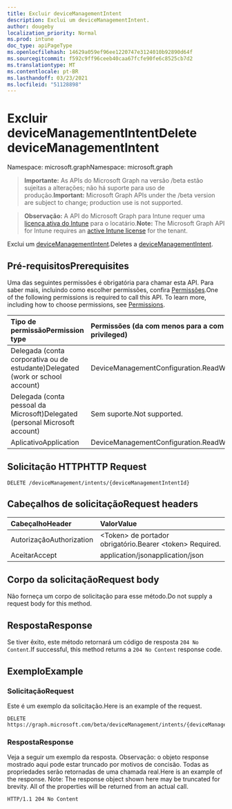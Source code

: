 ```yaml
---
title: Excluir deviceManagementIntent
description: Exclui um deviceManagementIntent.
author: dougeby
localization_priority: Normal
ms.prod: intune
doc_type: apiPageType
ms.openlocfilehash: 14629a059ef96ee1220747e3124010b92890d64f
ms.sourcegitcommit: f592c9ff96ceeb40caa67fcfe90fe6c8525cb7d2
ms.translationtype: MT
ms.contentlocale: pt-BR
ms.lasthandoff: 03/23/2021
ms.locfileid: "51128898"
---
```

# <a name="delete-devicemanagementintent"></a><span data-ttu-id="09c2b-103">Excluir deviceManagementIntent</span><span class="sxs-lookup"><span data-stu-id="09c2b-103">Delete deviceManagementIntent</span></span>

<span data-ttu-id="09c2b-104">Namespace: microsoft.graph</span><span class="sxs-lookup"><span data-stu-id="09c2b-104">Namespace: microsoft.graph</span></span>

> <span data-ttu-id="09c2b-105">**Importante:** As APIs do Microsoft Graph na versão /beta estão sujeitas a alterações; não há suporte para uso de produção.</span><span class="sxs-lookup"><span data-stu-id="09c2b-105">**Important:** Microsoft Graph APIs under the /beta version are subject to change; production use is not supported.</span></span>

> <span data-ttu-id="09c2b-106">**Observação:** A API do Microsoft Graph para Intune requer uma [licença ativa do Intune](https://go.microsoft.com/fwlink/?linkid=839381) para o locatário.</span><span class="sxs-lookup"><span data-stu-id="09c2b-106">**Note:** The Microsoft Graph API for Intune requires an [active Intune license](https://go.microsoft.com/fwlink/?linkid=839381) for the tenant.</span></span>

<span data-ttu-id="09c2b-107">Exclui um [deviceManagementIntent](../resources/intune-deviceintent-devicemanagementintent.md).</span><span class="sxs-lookup"><span data-stu-id="09c2b-107">Deletes a [deviceManagementIntent](../resources/intune-deviceintent-devicemanagementintent.md).</span></span>

## <a name="prerequisites"></a><span data-ttu-id="09c2b-108">Pré-requisitos</span><span class="sxs-lookup"><span data-stu-id="09c2b-108">Prerequisites</span></span>
<span data-ttu-id="09c2b-p101">Uma das seguintes permissões é obrigatória para chamar esta API. Para saber mais, incluindo como escolher permissões, confira [Permissões](/graph/permissions-reference).</span><span class="sxs-lookup"><span data-stu-id="09c2b-p101">One of the following permissions is required to call this API. To learn more, including how to choose permissions, see [Permissions](/graph/permissions-reference).</span></span>

|<span data-ttu-id="09c2b-111">Tipo de permissão</span><span class="sxs-lookup"><span data-stu-id="09c2b-111">Permission type</span></span>|<span data-ttu-id="09c2b-112">Permissões (da com menos para a com mais privilégios)</span><span class="sxs-lookup"><span data-stu-id="09c2b-112">Permissions (from least to most privileged)</span></span>|
|:---|:---|
|<span data-ttu-id="09c2b-113">Delegada (conta corporativa ou de estudante)</span><span class="sxs-lookup"><span data-stu-id="09c2b-113">Delegated (work or school account)</span></span>|<span data-ttu-id="09c2b-114">DeviceManagementConfiguration.ReadWrite.All</span><span class="sxs-lookup"><span data-stu-id="09c2b-114">DeviceManagementConfiguration.ReadWrite.All</span></span>|
|<span data-ttu-id="09c2b-115">Delegada (conta pessoal da Microsoft)</span><span class="sxs-lookup"><span data-stu-id="09c2b-115">Delegated (personal Microsoft account)</span></span>|<span data-ttu-id="09c2b-116">Sem suporte.</span><span class="sxs-lookup"><span data-stu-id="09c2b-116">Not supported.</span></span>|
|<span data-ttu-id="09c2b-117">Aplicativo</span><span class="sxs-lookup"><span data-stu-id="09c2b-117">Application</span></span>|<span data-ttu-id="09c2b-118">DeviceManagementConfiguration.ReadWrite.All</span><span class="sxs-lookup"><span data-stu-id="09c2b-118">DeviceManagementConfiguration.ReadWrite.All</span></span>|

## <a name="http-request"></a><span data-ttu-id="09c2b-119">Solicitação HTTP</span><span class="sxs-lookup"><span data-stu-id="09c2b-119">HTTP Request</span></span>
<!-- {
  "blockType": "ignored"
}
-->
``` http
DELETE /deviceManagement/intents/{deviceManagementIntentId}
```

## <a name="request-headers"></a><span data-ttu-id="09c2b-120">Cabeçalhos de solicitação</span><span class="sxs-lookup"><span data-stu-id="09c2b-120">Request headers</span></span>
|<span data-ttu-id="09c2b-121">Cabeçalho</span><span class="sxs-lookup"><span data-stu-id="09c2b-121">Header</span></span>|<span data-ttu-id="09c2b-122">Valor</span><span class="sxs-lookup"><span data-stu-id="09c2b-122">Value</span></span>|
|:---|:---|
|<span data-ttu-id="09c2b-123">Autorização</span><span class="sxs-lookup"><span data-stu-id="09c2b-123">Authorization</span></span>|<span data-ttu-id="09c2b-124">&lt;Token&gt; de portador obrigatório.</span><span class="sxs-lookup"><span data-stu-id="09c2b-124">Bearer &lt;token&gt; Required.</span></span>|
|<span data-ttu-id="09c2b-125">Aceitar</span><span class="sxs-lookup"><span data-stu-id="09c2b-125">Accept</span></span>|<span data-ttu-id="09c2b-126">application/json</span><span class="sxs-lookup"><span data-stu-id="09c2b-126">application/json</span></span>|

## <a name="request-body"></a><span data-ttu-id="09c2b-127">Corpo da solicitação</span><span class="sxs-lookup"><span data-stu-id="09c2b-127">Request body</span></span>
<span data-ttu-id="09c2b-128">Não forneça um corpo de solicitação para esse método.</span><span class="sxs-lookup"><span data-stu-id="09c2b-128">Do not supply a request body for this method.</span></span>

## <a name="response"></a><span data-ttu-id="09c2b-129">Resposta</span><span class="sxs-lookup"><span data-stu-id="09c2b-129">Response</span></span>
<span data-ttu-id="09c2b-130">Se tiver êxito, este método retornará um código de resposta `204 No Content`.</span><span class="sxs-lookup"><span data-stu-id="09c2b-130">If successful, this method returns a `204 No Content` response code.</span></span>

## <a name="example"></a><span data-ttu-id="09c2b-131">Exemplo</span><span class="sxs-lookup"><span data-stu-id="09c2b-131">Example</span></span>

### <a name="request"></a><span data-ttu-id="09c2b-132">Solicitação</span><span class="sxs-lookup"><span data-stu-id="09c2b-132">Request</span></span>
<span data-ttu-id="09c2b-133">Este é um exemplo da solicitação.</span><span class="sxs-lookup"><span data-stu-id="09c2b-133">Here is an example of the request.</span></span>
``` http
DELETE https://graph.microsoft.com/beta/deviceManagement/intents/{deviceManagementIntentId}
```

### <a name="response"></a><span data-ttu-id="09c2b-134">Resposta</span><span class="sxs-lookup"><span data-stu-id="09c2b-134">Response</span></span>
<span data-ttu-id="09c2b-p102">Veja a seguir um exemplo da resposta. Observação: o objeto response mostrado aqui pode estar truncado por motivos de concisão. Todas as propriedades serão retornadas de uma chamada real.</span><span class="sxs-lookup"><span data-stu-id="09c2b-p102">Here is an example of the response. Note: The response object shown here may be truncated for brevity. All of the properties will be returned from an actual call.</span></span>
``` http
HTTP/1.1 204 No Content
```




